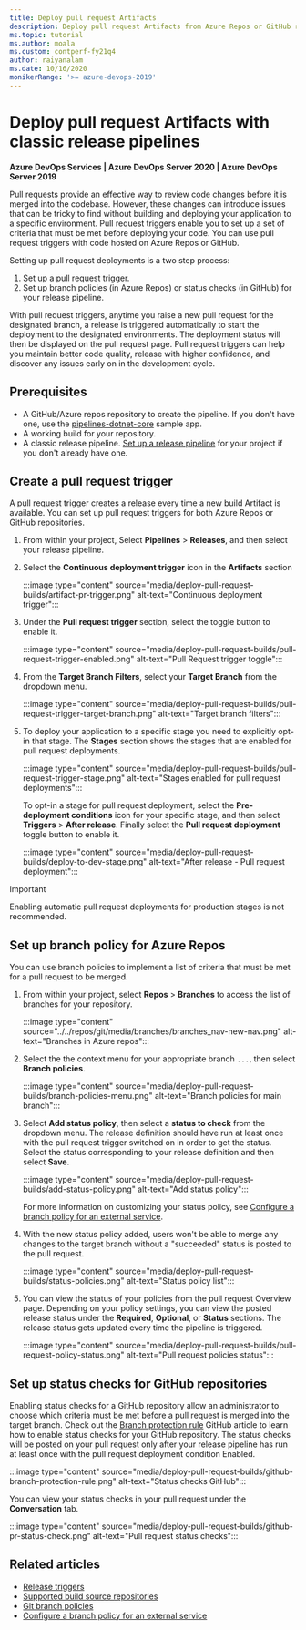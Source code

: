 ```yaml
---
title: Deploy pull request Artifacts
description: Deploy pull request Artifacts from Azure Repos or GitHub repository
ms.topic: tutorial
ms.author: moala
ms.custom: contperf-fy21q4
author: raiyanalam
ms.date: 10/16/2020
monikerRange: '>= azure-devops-2019'
---
```


# Deploy pull request Artifacts with classic release pipelines

**Azure DevOps Services | Azure DevOps Server 2020 | Azure DevOps Server 2019**

Pull requests provide an effective way to review code changes before it is merged into the codebase. However, these changes can introduce issues that can be tricky to find without building and deploying your application to a specific environment. Pull request triggers enable you to set up a set of criteria that must be met before deploying your code. You can use pull request triggers with code hosted on Azure Repos or GitHub.

Setting up pull request deployments is a two step process:

1. Set up a pull request trigger.
2. Set up branch policies (in Azure Repos) or status checks (in GitHub) for your release pipeline.

With pull request triggers, anytime you raise a new pull request for the designated branch, a release is triggered automatically to start the deployment to the designated environments. The deployment status will then be displayed on the pull request page. Pull request triggers can help you maintain better code quality, release with higher confidence, and discover any issues early on in the development cycle.

## Prerequisites

- A GitHub/Azure repos repository to create the pipeline. If you don't have one, use the [pipelines-dotnet-core](https://github.com/MicrosoftDocs/pipelines-dotnet-core) sample app.
- A working build for your repository.
- A classic release pipeline. [Set up a release pipeline](./deploy-multiple-branches#set-up-a-release-pipeline) for your project if you don't already have one.

## Create a pull request trigger

A pull request trigger creates a release every time a new build Artifact is available. You can set up pull request triggers for both Azure Repos or GitHub repositories.

1. From within your project, Select **Pipelines** > **Releases**, and then select your release pipeline.

1. Select the **Continuous deployment trigger** icon in the **Artifacts** section

    :::image type="content" source="media/deploy-pull-request-builds/artifact-pr-trigger.png" alt-text="Continuous deployment trigger":::

2. Under the **Pull request trigger** section, select the toggle button to enable it.

    :::image type="content" source="media/deploy-pull-request-builds/pull-request-trigger-enabled.png" alt-text="Pull Request trigger toggle":::

3. From the **Target Branch Filters**, select your **Target Branch** from the dropdown menu.

    :::image type="content" source="media/deploy-pull-request-builds/pull-request-trigger-target-branch.png" alt-text="Target branch filters":::

4. To deploy your application to a specific stage you need to explicitly opt-in that stage. The **Stages** section shows the stages that are enabled for pull request deployments.

    :::image type="content" source="media/deploy-pull-request-builds/pull-request-trigger-stage.png" alt-text="Stages enabled for pull request deployments":::

   To opt-in a stage for pull request deployment, select the **Pre-deployment conditions** icon for your specific stage, and then select **Triggers** > **After release**. Finally select the **Pull request deployment** toggle button to enable it. 

    :::image type="content" source="media/deploy-pull-request-builds/deploy-to-dev-stage.png" alt-text="After release - Pull request deployment":::

> [!IMPORTANT]
> Enabling automatic pull request deployments for production stages is not recommended.

## Set up branch policy for Azure Repos

You can use branch policies to implement a list of criteria that must be met for a pull request to be merged.

1. From within your project, select **Repos** > **Branches** to access the list of branches for your repository.

    :::image type="content" source="../../repos/git/media/branches/branches_nav-new-nav.png" alt-text="Branches in Azure repos":::

2. Select the the context menu for your appropriate branch `...`, then select **Branch policies**.

    :::image type="content" source="media/deploy-pull-request-builds/branch-policies-menu.png" alt-text="Branch policies for main branch":::

3. Select **Add status policy**, then select a **status to check** from the dropdown menu. The release definition should have run at least once with the pull request trigger switched on in order to get the status. Select the status corresponding to your release definition and then select **Save**.

    :::image type="content" source="media/deploy-pull-request-builds/add-status-policy.png" alt-text="Add status policy":::

   For more information on customizing your status policy, see [Configure a branch policy for an external service](../../repos/git/pr-status-policy.md).

4. With the new status policy added, users won't be able to merge any changes to the target branch without a "succeeded" status is posted to the pull request.

    :::image type="content" source="media/deploy-pull-request-builds/status-policies.png" alt-text="Status policy list":::

5. You can view the status of your policies from the pull request Overview page. Depending on your policy settings, you can view the posted release status under the **Required**, **Optional**, or **Status** sections. The release status gets updated every time the pipeline is triggered.
   
    :::image type="content" source="media/deploy-pull-request-builds/pull-request-policy-status.png" alt-text="Pull request policies status":::

## Set up status checks for GitHub repositories

Enabling status checks for a GitHub repository allow an administrator to choose which criteria must be met before a pull request is merged into the target branch. Check out the [Branch protection rule](https://docs.github.com/free-pro-team@latest/github/administering-a-repository/enabling-required-status-checks) GitHub article to learn how to enable status checks for your GitHub repository. The status checks will be posted on your pull request only after your release pipeline has run at least once with the pull request deployment condition Enabled.

:::image type="content" source="media/deploy-pull-request-builds/github-branch-protection-rule.png" alt-text="Status checks GitHub":::

You can view your status checks in your pull request under the **Conversation** tab.
   
:::image type="content" source="media/deploy-pull-request-builds/github-pr-status-check.png" alt-text="Pull request status checks":::

## Related articles

- [Release triggers](triggers.md)
- [Supported build source repositories](../repos/index.md)
- [Git branch policies](../../repos/git/branch-policies-overview.md)
- [Configure a branch policy for an external service](../../repos/git/pr-status-policy.md)
